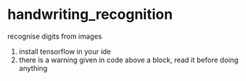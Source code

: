 # handwriting_recognition
recognise digits from images

1) install tensorflow in your ide
2) there is a warning given in code above a block, read it before doing anything

